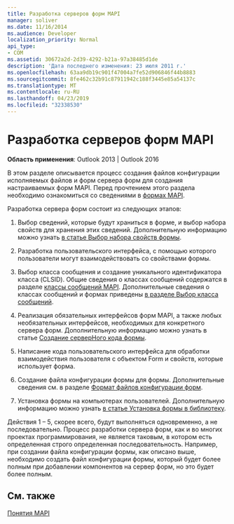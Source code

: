 ```yaml
---
title: Разработка серверов форм MAPI
manager: soliver
ms.date: 11/16/2014
ms.audience: Developer
localization_priority: Normal
api_type:
- COM
ms.assetid: 30672a2d-2d39-4292-b21a-97a38485d1de
description: 'Дата последнего изменения: 23 июля 2011 г.'
ms.openlocfilehash: 63aa9db19c901f47004a7fe52d906846f44b8883
ms.sourcegitcommit: 8fe462c32b91c87911942c188f3445e85a54137c
ms.translationtype: MT
ms.contentlocale: ru-RU
ms.lasthandoff: 04/23/2019
ms.locfileid: "32338530"
---
```

# <a name="developing-mapi-form-servers"></a>Разработка серверов форм MAPI

  
  
**Область применения**: Outlook 2013 | Outlook 2016 
  
В этом разделе описывается процесс создания файлов конфигурации исполняемых файлов и форм сервера форм для создания настраиваемых форм MAPI. Перед прочтением этого раздела необходимо ознакомиться со сведениями в [формах MAPI](mapi-forms.md).
  
Разработка сервера форм состоит из следующих этапов:
  
1. Выбор сведений, которые будут храниться в форме, и выбор набора свойств для хранения этих сведений. Дополнительную информацию можно узнать [в статье Выбор набора свойств формы](choosing-a-form-s-property-set.md).
    
2. Разработка пользовательского интерфейса, с помощью которого пользователи могут взаимодействовать со свойствами формы.
    
3. Выбор класса сообщения и создание уникального идентификатора класса (CLSID). Общие сведения о классах сообщений содержатся в разделе [классы сообщений MAPI](mapi-message-classes.md). Дополнительные сведения о классах сообщений и формах приведены [в разделе Выбор класса сообщений](choosing-a-message-class.md).
    
4. Реализация обязательных интерфейсов форм MAPI, а также любых необязательных интерфейсов, необходимых для конкретного сервера форм. Дополнительную информацию можно узнать в статье [Создание серверНого кода формы](writing-form-server-code.md). 
    
5. Написание кода пользовательского интерфейса для обработки взаимодействия пользователя с объектом Form и свойств, которые использует форма.
    
6. Создание файла конфигурации формы для формы. Дополнительные сведения см. в разделе [Формат файлов конфигурации форм](file-format-of-form-configuration-files.md).
    
7. Установка формы на компьютерах пользователей. Дополнительную информацию можно узнать [в статье Установка формы в библиотеку](installing-a-form-into-a-library.md).
    
Действия 1 – 5, скорее всего, будут выполняться одновременно, а не последовательно. Процесс разработки сервера форм, как и во многих проектах программирования, не является таковым, в котором есть определенная строго определенная последовательность. Например, при создании файла конфигурации формы, как описано выше, необходимо создать файл конфигурации формы, который будет более полным при добавлении компонентов на сервер форм, но это будет более полным.
  
## <a name="see-also"></a>См. также



[Понятия MAPI](mapi-concepts.md)

